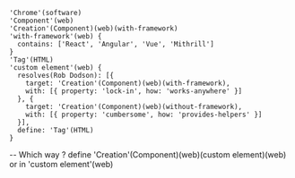 ```
'Chrome'(software)
'Component'(web)
'Creation'(Component)(web)(with-framework)
'with-framework'(web) {
  contains: ['React', 'Angular', 'Vue', 'Mithrill']
}
'Tag'(HTML)
'custom element'(web) {
  resolves(Rob Dodson): [{
    target: 'Creation'(Component)(web)(with-framework),
    with: [{ property: 'lock-in', how: 'works-anywhere' }]
  }, {
    target: 'Creation'(Component)(web)(without-framework),
    with: [{ property: 'cumbersome', how: 'provides-helpers' }]
  }],
  define: 'Tag'(HTML)
}
```

--
Which way ?
define 'Creation'(Component)(web)(custom element)(web) or
in 'custom element'(web)
